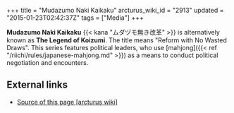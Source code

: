 +++
title = "Mudazumo Naki Kaikaku"
arcturus_wiki_id = "2913"
updated = "2015-01-23T02:42:37Z"
tags = ["Media"]
+++

**Mudazumo Naki Kaikaku** {{< kana "ムダヅモ無き改革" >}} is alternatively known as **The Legend of
Koizumi**. The title means "Reform with No Wasted Draws". This series features political leaders,
who use [mahjong]({{< ref "/riichi/rules/japanese-mahjong.md" >}}) as a means to conduct political
negotiation and encounters.

## External links

- [Source of this page [arcturus wiki]](http://arcturus.su/wiki/Mudazumo_Naki_Kaikaku)
